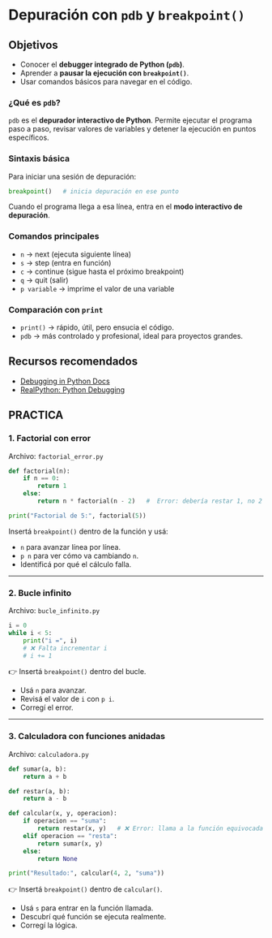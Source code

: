 # Depuración con `pdb` y `breakpoint()`

## Objetivos
- Conocer el **debugger integrado de Python (`pdb`)**.
- Aprender a **pausar la ejecución con `breakpoint()`**.
- Usar comandos básicos para navegar en el código.

### ¿Qué es `pdb`?
`pdb` es el **depurador interactivo de Python**. Permite ejecutar el programa paso a paso,
revisar valores de variables y detener la ejecución en puntos específicos.

### Sintaxis básica
Para iniciar una sesión de depuración: 

```python
breakpoint()   # inicia depuración en ese punto
```
Cuando el programa llega a esa línea, entra en el **modo interactivo de depuración**.

### Comandos principales
- `n` → next (ejecuta siguiente línea)
- `s` → step (entra en función)
- `c` → continue (sigue hasta el próximo breakpoint)
- `q` → quit (salir)
- `p variable` → imprime el valor de una variable

### Comparación con `print`
- `print()` → rápido, útil, pero ensucia el código.
- `pdb` → más controlado y profesional, ideal para proyectos grandes.

## Recursos recomendados
- [Debugging in Python Docs](https://docs.python.org/3/library/pdb.html)
- [RealPython: Python Debugging](https://realpython.com/python-debugging-pdb/)


## PRACTICA
### 1. Factorial con error

Archivo: `factorial_error.py`

```python
def factorial(n):
    if n == 0:
        return 1
    else:
        return n * factorial(n - 2)   #  Error: debería restar 1, no 2

print("Factorial de 5:", factorial(5))
```

Insertá `breakpoint()` dentro de la función y usá:

* `n` para avanzar línea por línea.
* `p n` para ver cómo va cambiando `n`.
* Identificá por qué el cálculo falla.

---

### 2. Bucle infinito

Archivo: `bucle_infinito.py`

```python
i = 0
while i < 5:
    print("i =", i)
    # ❌ Falta incrementar i
    # i += 1
```

👉 Insertá `breakpoint()` dentro del bucle.

* Usá `n` para avanzar.
* Revisá el valor de `i` con `p i`.
* Corregí el error.

---

### 3. Calculadora con funciones anidadas

Archivo: `calculadora.py`

```python
def sumar(a, b):
    return a + b

def restar(a, b):
    return a - b

def calcular(x, y, operacion):
    if operacion == "suma":
        return restar(x, y)   # ❌ Error: llama a la función equivocada
    elif operacion == "resta":
        return sumar(x, y)
    else:
        return None

print("Resultado:", calcular(4, 2, "suma"))
```

👉 Insertá `breakpoint()` dentro de `calcular()`.

* Usá `s` para entrar en la función llamada.
* Descubrí qué función se ejecuta realmente.
* Corregí la lógica.
